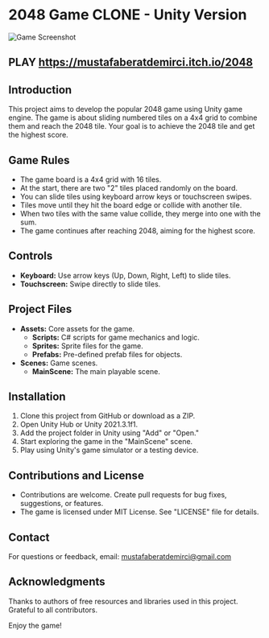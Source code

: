 # 2048 Game CLONE - Unity Version
![Game Screenshot](game_screenshot.png)
## PLAY https://mustafaberatdemirci.itch.io/2048
## Introduction

This project aims to develop the popular 2048 game using Unity game engine. The game is about sliding numbered tiles on a 4x4 grid to combine them and reach the 2048 tile. Your goal is to achieve the 2048 tile and get the highest score.

## Game Rules

- The game board is a 4x4 grid with 16 tiles.
- At the start, there are two "2" tiles placed randomly on the board.
- You can slide tiles using keyboard arrow keys or touchscreen swipes.
- Tiles move until they hit the board edge or collide with another tile.
- When two tiles with the same value collide, they merge into one with the sum.
- The game continues after reaching 2048, aiming for the highest score.

## Controls

- **Keyboard:** Use arrow keys (Up, Down, Right, Left) to slide tiles.
- **Touchscreen:** Swipe directly to slide tiles.

## Project Files

- **Assets:** Core assets for the game.
  - **Scripts:** C# scripts for game mechanics and logic.
  - **Sprites:** Sprite files for the game.
  - **Prefabs:** Pre-defined prefab files for objects.
- **Scenes:** Game scenes.
  - **MainScene:** The main playable scene.

## Installation

1. Clone this project from GitHub or download as a ZIP.
2. Open Unity Hub or Unity 2021.3.1f1.
3. Add the project folder in Unity using "Add" or "Open."
4. Start exploring the game in the "MainScene" scene.
5. Play using Unity's game simulator or a testing device.

## Contributions and License

- Contributions are welcome. Create pull requests for bug fixes, suggestions, or features.
- The game is licensed under MIT License. See "LICENSE" file for details.

## Contact

For questions or feedback, email: mustafaberatdemirci@gmail.com

## Acknowledgments

Thanks to authors of free resources and libraries used in this project. Grateful to all contributors.

Enjoy the game!
